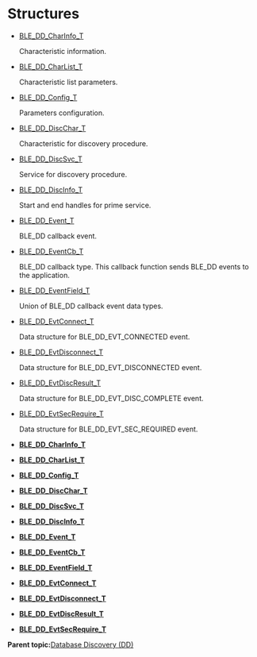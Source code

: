 # Structures

-   [BLE\_DD\_CharInfo\_T](GUID-503A7BC5-9FF2-406D-968D-44012D71088F.md)

    Characteristic information.

-   [BLE\_DD\_CharList\_T](GUID-62D2D2EB-A3FE-4B15-A168-B16462C9A0B9.md)

    Characteristic list parameters.

-   [BLE\_DD\_Config\_T](GUID-0CEBE01F-6108-4607-856C-EE7D58219502.md)

    Parameters configuration.

-   [BLE\_DD\_DiscChar\_T](GUID-42F880B9-CF4D-4190-BC93-93F242739AE0.md)

    Characteristic for discovery procedure.

-   [BLE\_DD\_DiscSvc\_T](GUID-EADF116E-6E9D-4E6A-9FA1-EA423D36DBFF.md)

    Service for discovery procedure.

-   [BLE\_DD\_DiscInfo\_T](GUID-9F83BBD0-0505-438E-BD07-56843C4A5805.md)

    Start and end handles for prime service.

-   [BLE\_DD\_Event\_T](GUID-121BE69F-090F-4F57-9CEF-E1A764B3DE0C.md)

    BLE\_DD callback event.

-   [BLE\_DD\_EventCb\_T](GUID-0461AE6B-15ED-41B5-ABB4-D218C6151699.md)

    BLE\_DD callback type. This callback function sends BLE\_DD events to the application.

-   [BLE\_DD\_EventField\_T](GUID-5006DF1F-94D5-4A22-AEE5-BFBCBB7A0C3F.md)

    Union of BLE\_DD callback event data types.

-   [BLE\_DD\_EvtConnect\_T](GUID-F917DB22-71CE-42FD-B7A0-20A65850591C.md)

    Data structure for BLE\_DD\_EVT\_CONNECTED event.

-   [BLE\_DD\_EvtDisconnect\_T](GUID-20CC2F35-165C-47A6-9841-0631A367015B.md)

    Data structure for BLE\_DD\_EVT\_DISCONNECTED event.

-   [BLE\_DD\_EvtDiscResult\_T](GUID-11CC1C4F-A580-4B29-9BB6-F27A0C44C874.md)

    Data structure for BLE\_DD\_EVT\_DISC\_COMPLETE event.

-   [BLE\_DD\_EvtSecRequire\_T](GUID-6488A4B4-BB09-41AC-B396-5D766060FF03.md)

    Data structure for BLE\_DD\_EVT\_SEC\_REQUIRED event.


-   **[BLE\_DD\_CharInfo\_T](GUID-503A7BC5-9FF2-406D-968D-44012D71088F.md)**  

-   **[BLE\_DD\_CharList\_T](GUID-62D2D2EB-A3FE-4B15-A168-B16462C9A0B9.md)**  

-   **[BLE\_DD\_Config\_T](GUID-0CEBE01F-6108-4607-856C-EE7D58219502.md)**  

-   **[BLE\_DD\_DiscChar\_T](GUID-42F880B9-CF4D-4190-BC93-93F242739AE0.md)**  

-   **[BLE\_DD\_DiscSvc\_T](GUID-EADF116E-6E9D-4E6A-9FA1-EA423D36DBFF.md)**  

-   **[BLE\_DD\_DiscInfo\_T](GUID-9F83BBD0-0505-438E-BD07-56843C4A5805.md)**  

-   **[BLE\_DD\_Event\_T](GUID-121BE69F-090F-4F57-9CEF-E1A764B3DE0C.md)**  

-   **[BLE\_DD\_EventCb\_T](GUID-0461AE6B-15ED-41B5-ABB4-D218C6151699.md)**  

-   **[BLE\_DD\_EventField\_T](GUID-5006DF1F-94D5-4A22-AEE5-BFBCBB7A0C3F.md)**  

-   **[BLE\_DD\_EvtConnect\_T](GUID-F917DB22-71CE-42FD-B7A0-20A65850591C.md)**  

-   **[BLE\_DD\_EvtDisconnect\_T](GUID-20CC2F35-165C-47A6-9841-0631A367015B.md)**  

-   **[BLE\_DD\_EvtDiscResult\_T](GUID-11CC1C4F-A580-4B29-9BB6-F27A0C44C874.md)**  

-   **[BLE\_DD\_EvtSecRequire\_T](GUID-6488A4B4-BB09-41AC-B396-5D766060FF03.md)**  


**Parent topic:**[Database Discovery \(DD\)](GUID-5ADDD804-7943-416A-B204-A56CE836B9C3.md)

